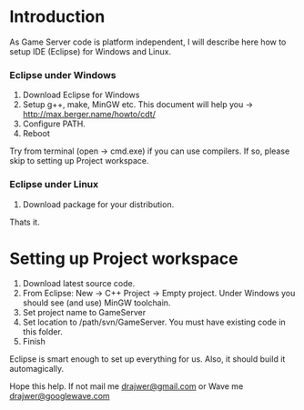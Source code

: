 # Introduction #

As Game Server code is platform independent, I will describe here how to setup IDE (Eclipse) for Windows and Linux.

### Eclipse under Windows ###

  1. Download Eclipse for Windows
  1. Setup g++, make, MinGW etc. This document will help you -> http://max.berger.name/howto/cdt/
  1. Configure PATH.
  1. Reboot

Try from terminal (open -> cmd.exe) if you can use compilers. If so, please skip to setting up Project workspace.

### Eclipse under Linux ###

  1. Download package for your distribution.

Thats it.

# Setting up Project workspace #

  1. Download latest source code.
  1. From Eclipse: New -> C++ Project -> Empty project. Under Windows you should see (and use) MinGW toolchain.
  1. Set project name to GameServer
  1. Set location to /path/svn/GameServer. You must have existing code in this folder.
  1. Finish

Eclipse is smart enough to set up everything for us. Also, it should build it automagically.

Hope this help. If not mail me drajwer@gmail.com or Wave me drajwer@googlewave.com